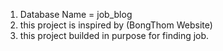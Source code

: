 1. Database Name = job_blog
2. this project is inspired by (BongThom Website)
3. this project builded in purpose for finding job.
